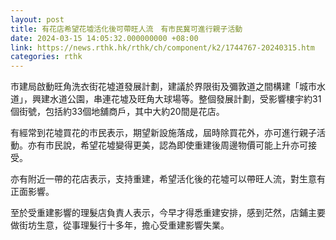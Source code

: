 ```yaml
---
layout: post
title: 有花店希望花墟活化後可帶旺人流　有市民冀可進行親子活動
date: 2024-03-15 14:05:32.000000000 +08:00
link: https://news.rthk.hk/rthk/ch/component/k2/1744767-20240315.htm
categories: rthk
---
```


市建局啟動旺角洗衣街花墟道發展計劃，建議於界限街及彌敦道之間構建「城市水道」，興建水道公園，串連花墟及旺角大球場等。整個發展計劃，受影響樓宇約31個街號，包括約33個地舖商戶，其中大約20間是花店。

有經常到花墟買花的市民表示，期望新設施落成，屆時除買花外，亦可進行親子活動。亦有市民說，希望花墟變得更美，認為即使重建後周邊物價可能上升亦可接受。

亦有附近一帶的花店表示，支持重建，希望活化後的花墟可以帶旺人流，對生意有正面影響。

至於受重建影響的理髮店負責人表示，今早才得悉重建安排，感到茫然，店鋪主要做街坊生意，從事理髮行十多年，擔心受重建影響失業。
